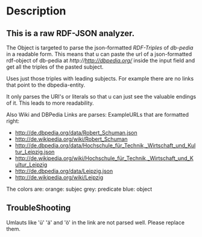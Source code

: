 Description
===========
## This is a raw RDF-JSON analyzer.

The Object is targeted to parse the json-formatted *RDF-Triples* of *db-pedia* in a readable form. 
This means that u can paste the url of a json-formatted rdf-object of db-pedia at _http://http://dbpedia.org/_ inside the input field and get all the triples of the pasted subject. 

Uses just those triples with leading subjects.
For example there are no links that point to the dbpedia-entity.

It only parses the URI's or literals so that u can just see the valuable endings of it. This leads to more readability. 

Also Wiki and DBPedia Links are parses: 
ExampleURLs that are formatted right: 
* http://de.dbpedia.org/data/Robert_Schuman.json
* http://de.wikipedia.org/wiki/Robert_Schuman
* http://de.dbpedia.org/data/Hochschule_für_Technik,_Wirtschaft_und_Kultur_Leipzig.json 
* http://de.wikipedia.org/wiki/Hochschule_für_Technik,_Wirtschaft_und_Kultur_Leipzig
* http://de.dbpedia.org/data/Leipzig.json
* http://de.wikipedia.org/wiki/Leipzig

The colors are: 
orange: subjec
grey: predicate
blue: object

## TroubleShooting

Umlauts like 'ü' 'ä' and 'ö' in the link are not parsed well. Please replace them.  
